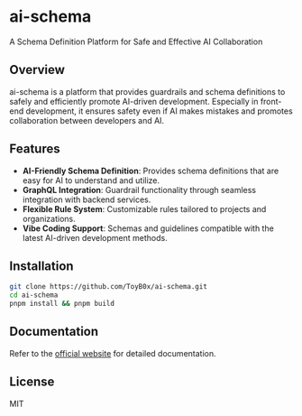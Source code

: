 # ai-schema
A Schema Definition Platform for Safe and Effective AI Collaboration

## Overview
ai-schema is a platform that provides guardrails and schema definitions to safely and efficiently promote AI-driven development. Especially in front-end development, it ensures safety even if AI makes mistakes and promotes collaboration between developers and AI.

## Features
- **AI-Friendly Schema Definition**: Provides schema definitions that are easy for AI to understand and utilize.
- **GraphQL Integration**: Guardrail functionality through seamless integration with backend services.
- **Flexible Rule System**: Customizable rules tailored to projects and organizations.
- **Vibe Coding Support**: Schemas and guidelines compatible with the latest AI-driven development methods.

## Installation
```bash
git clone https://github.com/ToyB0x/ai-schema.git
cd ai-schema
pnpm install && pnpm build
```

## Documentation
Refer to the [official website](https://ai-schema.example.com) for detailed documentation.

## License
MIT
